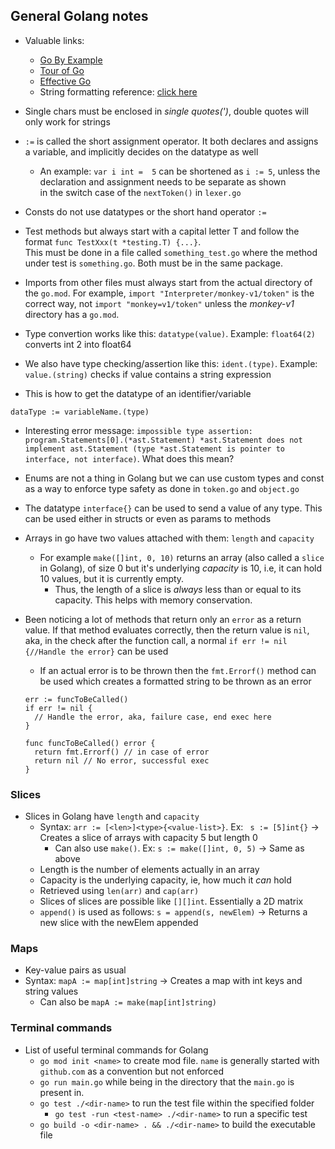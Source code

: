 ## General Golang notes
- Valuable links: 
  - [Go By Example](https://gobyexample.com/)
  - [Tour of Go](https://go.dev/tour/list) 
  - [Effective Go](https://go.dev/doc/effective_go)
  - String formatting reference: [click here](https://gobyexample.com/string-formatting)

- Single chars must be enclosed in *single quotes(')*, double quotes will only work for strings
- `:=` is called the short assignment operator. It both declares and assigns a variable, and implicitly decides on the datatype as well
  - An example: `var i int =  5` can be shortened as `i := 5`, unless the declaration and assignment needs to be separate as shown  
  in the switch case of the `nextToken()` in `lexer.go`
- Consts do not use datatypes or the short hand operator `:=`

- Test methods but always start with a capital letter T and follow the format `func TestXxx(t *testing.T) {...}`.  
This must be done in a file called `something_test.go` where the method under test is `something.go`. Both must be in the same package.
- Imports from other files must always start from the actual directory of the `go.mod`. For example, `import "Interpreter/monkey-v1/token"` is the correct way, not `import "monkey=v1/token"` unless the *monkey-v1* directory has a `go.mod`. 


- Type convertion works like this: `datatype(value)`. Example: `float64(2)` converts int 2 into float64
- We also have type checking/assertion like this: `ident.(type)`. Example: `value.(string)` checks if value contains a string expression
- This is how to get the datatype of an identifier/variable
```
dataType := variableName.(type)
```
- Interesting error message: `impossible type assertion: program.Statements[0].(*ast.Statement)
	*ast.Statement does not implement ast.Statement (type *ast.Statement is pointer to interface, not interface)`. What does this mean?

- Enums are not a thing in Golang but we can use custom types and const as a way to enforce type safety as done in `token.go` and `object.go`
- The datatype `interface{}` can be used to send a value of any type. This can be used either in structs or even as params to methods
- Arrays in go have two values attached with them: `length` and `capacity`
  - For example `make([]int, 0, 10)` returns an array (also called a `slice` in Golang), of size 0 but it's underlying *capacity* is 10, i.e, it can hold 10 values, but it is currently empty.
    - Thus, the length of a slice is *always* less than or equal to its capacity. This helps with memory conservation.
- Been noticing a lot of methods that return only an `error` as a return value. If that method evaluates correctly, then the return value is `nil`, aka, in the check after the function call, a normal `if err != nil {//Handle the error}` can be used
  - If an actual error is to be thrown then the `fmt.Errorf()` method can be used which creates a formatted string to be thrown as an error
  ```
  err := funcToBeCalled()
  if err != nil {
    // Handle the error, aka, failure case, end exec here
  }
  
  func funcToBeCalled() error {
    return fmt.Errorf() // in case of error
    return nil // No error, successful exec
  }
  ```

### Slices
- Slices in Golang have `length` and `capacity`
  - Syntax: `arr := [<len>]<type>{<value-list>}`. Ex: ` s := [5]int{}` -> Creates a slice of arrays with capacity 5 but length 0
    - Can also use `make()`. Ex: `s := make([]int, 0, 5)` -> Same as above
  - Length is the number of elements actually in an array
  - Capacity is the underlying capacity, ie, how much it *can* hold
  - Retrieved using `len(arr)` and `cap(arr)`
  - Slices of slices are possible like `[][]int`. Essentially a 2D matrix
  - `append()` is used as follows: `s = append(s, newElem)` -> Returns a new slice with the newElem appended

### Maps
- Key-value pairs as usual
- Syntax: `mapA := map[int]string` -> Creates a map with int keys and string values
  - Can also be `mapA := make(map[int]string)`

### Terminal commands  
- List of useful terminal commands for Golang
  - `go mod init <name>` to create mod file. `name` is generally started with `github.com` as a convention but not enforced
  - `go run main.go` while being in the directory that the `main.go` is present in.
  - `go test ./<dir-name>` to run the test file within the specified folder
    - `go test -run <test-name> ./<dir-name>` to run a specific test
  - `go build -o <dir-name> . && ./<dir-name>` to build the executable file